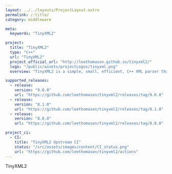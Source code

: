 ```yaml
---
layout: ../../layouts/ProjectLayout.astro
permalink: /:title/
category: middleware

meta:
  keywords: "TinyXML2"

project:
  title: "TinyXML2"
  type: "C++"
  url: "TinyXML2"
  project_official_url: "http://leethomason.github.io/tinyxml2/"
  logo: "/public/assets/projectLogos/tinyxml.png"
  overview: "TinyXML2 is a simple, small, efficient, C++ XML parser that can be easily integrated into other programs."

supported_releases:
  - release:
    version: "9.0.0"
    url: "https://github.com/leethomason/tinyxml2/releases/tag/9.0.0"
  - release:
    version: "8.1.0"
    url: "https://github.com/leethomason/tinyxml2/releases/tag/8.1.0"
  - release:
    version: "8.0.0"
    url: "https://github.com/leethomason/tinyxml2/releases/tag/8.0.0"

project_ci:
  - CI:
    title: "TinyXML2 Upstream CI"
    status: "/src/assets/images/content/CI_status.png"
    url: "https://github.com/leethomason/tinyxml2/actions"
---
```


<p>TinyXML2</p>
